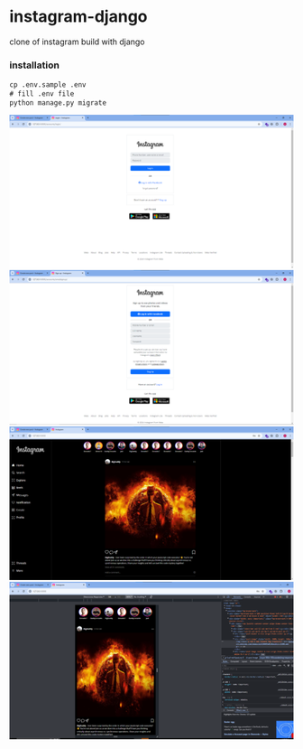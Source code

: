 # instagram-django
clone of instagram build with django


### installation
    cp .env.sample .env
    # fill .env file 
    python manage.py migrate


<img src="./docs/media/login.png">
<img src="./docs/media/register.png">
<img src="./docs/media/index.png">
<img src="./docs/media/index-mobile.png">